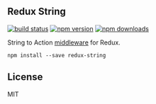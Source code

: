 Redux String
------------

[![build status](https://img.shields.io/travis/igl/redux-string.svg?style=flat-square)](https://travis-ci.org/igl/redux-string)
[![npm version](https://img.shields.io/npm/v/redux-string.svg?style=flat-square)](https://www.npmjs.com/package/redux-string)
[![npm downloads](https://img.shields.io/npm/dm/redux-string.svg?style=flat-square)](https://www.npmjs.com/package/redux-string)

String to Action [middleware](http://rackt.github.io/redux/docs/advanced/Middleware.html) for Redux.

    npm install --save redux-string


## License

MIT
